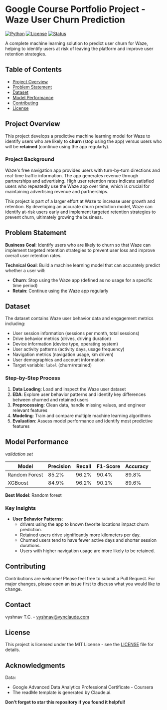 # Google Course Portfolio Project - Waze User Churn Prediction

[![Python](https://img.shields.io/badge/python-v3.12+-blue.svg)](https://www.python.org/downloads/)
[![License](https://img.shields.io/badge/license-MIT-green.svg)](LICENSE)
[![Status](https://img.shields.io/badge/status-Complete-brightgreen.svg)]()

A complete machine learning solution to predict user churn for Waze, helping to identify users at risk of leaving the platform and improve user retention strategies.

## Table of Contents
- [Project Overview](#project-overview)
- [Problem Statement](#problem-statement)
- [Dataset](#dataset)
- [Model Performance](#model-performance)
- [Contributing](#contributing)
- [License](#license)

## Project Overview

This project develops a predictive machine learning model for Waze to identify users who are likely to **churn** (stop using the app) versus users who will be **retained** (continue using the app regularly).

### Project Background

Waze's free navigation app provides users with turn-by-turn directions and real-time traffic information. The app generates revenue through partnerships and advertising. High user retention rates indicate satisfied users who repeatedly use the Waze app over time, which is crucial for maintaining advertising revenue and partnerships.

This project is part of a larger effort at Waze to increase user growth and retention. By developing an accurate churn prediction model, Waze can identify at-risk users early and implement targeted retention strategies to prevent churn, ultimately growing the business.

## Problem Statement

**Business Goal**: Identify users who are likely to churn so that Waze can implement targeted retention strategies to prevent user loss and improve overall user retention rates.

**Technical Goal**: Build a machine learning model that can accurately predict whether a user will:
- **Churn**: Stop using the Waze app (defined as no usage for a specific time period)
- **Retain**: Continue using the Waze app regularly

## Dataset

The dataset contains Waze user behavior data and engagement metrics including:
- User session information (sessions per month, total sessions)
- Drive behavior metrics (drives, driving duration)
- Device information (device type, operating system)
- User activity patterns (activity days, usage frequency)
- Navigation metrics (navigation usage, km driven)
- User demographics and account information
- Target variable: `label` (churn/retained)

### Step-by-Step Process
1. **Data Loading**: Load and inspect the Waze user dataset
2. **EDA**: Explore user behavior patterns and identify key differences between churned and retained users
3. **Preprocessing**: Clean data, handle missing values, and engineer relevant features
4. **Modeling**: Train and compare multiple machine learning algorithms
5. **Evaluation**: Assess model performance and identify most predictive features

## Model Performance 
*validation set*

| Model | Precision | Recall | F1-Score | Accuracy |
|-------|----------|-----------|--------|----------|
| Random Forest | 85.2% | 96.2% | 90.4% | 89.8% |
| XGBoost | 84.9% | 96.2% | 90.1% | 89.6% |

**Best Model**: Random forest

### Key Insights

- **User Behavior Patterns**:
  - drivers using the app to known favorite locations impact churn prediction.
  - Retained users drive significantly more kilometers per day.
  - Churned users tend to have fewer active days and shorter session durations.
  - Users with higher navigation usage are more likely to be retained.

    

## Contributing

Contributions are welcome! Please feel free to submit a Pull Request. For major changes, please open an issue first to discuss what you would like to change.

## Contact

vyshnav T.C. - vyshnav@vynclaude.com


## License

This project is licensed under the MIT License - see the [LICENSE](LICENSE) file for details.

## Acknowledgments

Data:
- Google Advanced Data Analytics Professional Certificate - Coursera
- The readMe template is generated by Claude.ai.

**Don't forget to star this repository if you found it helpful!**
